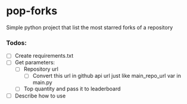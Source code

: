 # pop-forks

Simple python project that list the most starred forks of a repository

### Todos:
 - [ ] Create requirements.txt
 - [ ] Get parameters:
   - [ ] Repository url
     - [ ] Convert this url in github api url just like main_repo_url var in main.py
   - [ ] Top quantity and pass it to leaderboard
 - [ ] Describe how to use